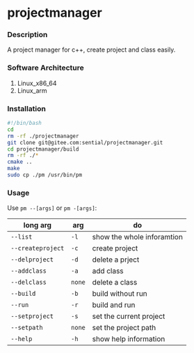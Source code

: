 # projectmanager

### Description

A project manager for c++, create project and class easily.

### Software Architecture

1. Linux_x86_64
2. Linux_arm

### Installation

```bash
#!/bin/bash
cd
rm -rf ./projectmanager
git clone git@gitee.com:sential/projectmanager.git
cd projectmanager/build
rm -rf ./*
cmake ..
make
sudo cp ./pm /usr/bin/pm
```

### Usage

Use `pm --[args]` or `pm -[args]`:

| long arg          | arg    | do                         |
| ----------------- | ------ | -------------------------- |
| `--list`          | `-l`   | show the whole inforamtion |
| `--createproject` | `-c`   | create project             |
| `--delproject`    | `-d`   | delete a prject            |
| `--addclass`      | `-a`   | add class                  |
| `--delclass`      | `none` | delete a class             |
| `--build`         | `-b`   | build without run          |
| `--run`           | `-r`   | build and run              |
| `--setproject`    | `-s`   | set the current project    |
| `--setpath`       | `none` | set the project path       |
| `--help`          | `-h`   | show help information      |
